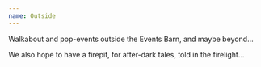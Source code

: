 ```yaml
---
name: Outside
---
```


Walkabout and pop-events outside the Events Barn, and maybe beyond...

We also hope to have a firepit, for after-dark tales, told in the firelight...